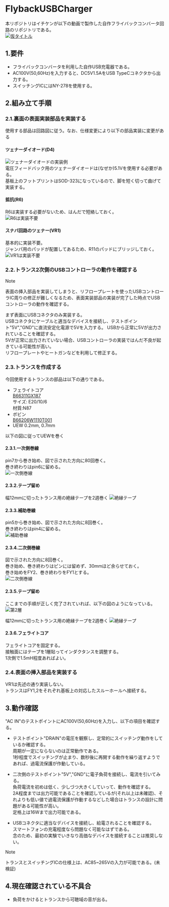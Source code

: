 # FlybackUSBCharger
本リポジトリはイチケンが以下の動画で製作した自作フライバックコンバータ回路のリポジトリである。  
[![仮タイトル](http://img.youtube.com/vi/動画ID/0.jpg)](https://www.youtube.com/watch?v=動画ID)  
## 1.要件
- フライバックコンバータを利用した自作USB充電器である。  
- AC100V(50,60Hz)を入力すると、DC5V1.5AをUSB TypeCコネクタから出力する。  
- スイッチングICにはNY-278を使用する。  

## 2.組み立て手順
### 2.1.裏面の表面実装部品を実装する
使用する部品は回路図に従う。なお、仕様変更により以下の部品実装に変更がある  
#### ツェナーダイオード(D4)
![ツェナーダイオードの実装例](pic/Zener_5.1V.jpg)  
電圧フィードバック用のツェナーダイオードは(なぜか)5.1Vを使用する必要がある。  
基板上のフットプリントはSOD-323になっているので、脚を短く切って曲げて実装する。  
#### 抵抗(R6)
R6は実装する必要がないため、はんだで短絡しておく。  
![R6は実装不要](pic/R6.jpg)  
#### スナバ回路のツェナー(VR1)
基本的に実装不要。  
ジャンパ用のパッドが配置してあるため、R11のパッドにブリッジしておく。  
![VR1は実装不要](pic/R11.jpg)  

### 2.2.トランス2次側のUSBコントローラの動作を確認する
>[!NOTE]
>表面の挿入部品を実装してしまうと、リフロープレートを使ったUSBコントローラIC周りの修正が難しくなるため、表面実装部品の実装が完了した時点でUSBコントローラの動作を確認する。  

まず表面にUSBコネクタのみ実装する。  
USBコネクタにケーブルと適当なデバイスを接続し、テストポイント"5V","GND"に直流安定化電源で5Vを入力する。
USBから正常に5Vが出力されていることを確認する。  
5Vが正常に出力されていない場合、USBコントローラの実装ではんだ不良が起きている可能性が高い。  
リフロープレートやヒートガンなどを利用して修正する。

### 2.3.トランスを作成する
今回使用するトランスの部品は以下の通りである。  
- フェライトコア  
[B66311GX187](https://www.mouser.jp/ProductDetail/EPCOS-TDK/B66311GX187?qs=wDNl1cNI0GtTIP5GzW5pcg%3D%3D)  
サイズ: E20/10/6  
材質:N87
- ボビン  
[B66206W1110T001](https://www.mouser.jp/ProductDetail/EPCOS-TDK/B66206W1110T001?qs=fdZXMuEuwMyuPKYs5N%2FbLQ%3D%3D)  
- UEW
0.2mm, 0.7mm

以下の図に従ってUEWを巻く
#### 2.3.1.一次側巻線
pin7から巻き始め、図で示された方向に80回巻く。  
巻き終わりはpin6に留める。  
![一次側巻線](pic/primary.jpg)  

#### 2.3.2.テープ留め
幅12mmに切ったトランス用の絶縁テープを2週巻く
![絶縁テープ](pic/tape.jpg)  

#### 2.3.3.補助巻線
pin5から巻き始め、図で示された方向に8回巻く。  
巻き終わりはpin4に留める。  
![補助巻線](pic/bp.jpg)  

#### 2.3.4.二次側巻線
図で示された方向に8回巻く。  
巻き始め、巻き終わりはピンには留めず、30mmほど余らせておく。  
巻き始めをFY2、巻き終わりをFY1とする。  
![二次側巻線](pic/secondary.jpg)  

#### 2.3.5.テープ留め
ここまでの手順が正しく完了されていれば、以下の図のようになっている。  
![第2層](pic/2nd_layer.jpg)  

幅12mmに切ったトランス用の絶縁テープを2週巻く
![絶縁テープ](pic/tape.jpg)  

#### 2.3.6.フェライトコア
フェライトコアを固定する。  
接触面にはテープを1層貼ってインダクタンスを調整する。  
1次側で1.5mH程度あればよい。

### 2.4.表面の挿入部品を実装する
VR1は先述の通り実装しない。  
トランスはFY1,2をそれぞれ基板上の対応したスルーホールへ接続する。

## 3.動作確認
"AC IN"のテストポイントにAC100V(50,60Hz)を入力し、以下の項目を確認する。  
- テストポイント"DRAIN"の電圧を観察し、定常的にスイッチング動作をしているか確認する。  
周期が一定にならないのは正常動作である。  
1秒程度でスイッチングが止まり、数秒後に再開する動作を繰り返すようであれば、過電流保護が作動している。  

- 二次側のテストポイント"5V","GND"に電子負荷を接続し、電流を引いてみる。  
負荷電流を初めは低く、少しづつ大きくしていって、動作を確認する。  
2A程度までは出力可能であることを確認しているが(それ以上は未確認)、それよりも低い値で過電流保護が作動するなどした場合はトランスの設計に問題がある可能性が高い。  
定格上は16Wまで出力可能である。  

- USBコネクタに適当なデバイスを接続し、給電されることを確認する。  
スマートフォンの充電程度なら問題なく可能なはずである。  
念のため、最初の実験でいきなり高価なデバイスを接続することは推奨しない。  

>[!NOTE]
>トランスとスイッチングICの仕様上は、AC85~265Vの入力が可能である。(未検証)  

## 4.現在確認されている不具合
- 負荷をかけるとトランスから可聴域の音が出る。